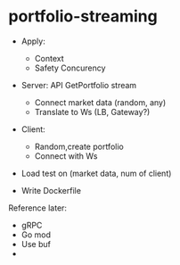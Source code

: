 # portfolio-streaming

- Apply:
  - Context
  - Safety Concurency

- Server: API GetPortfolio stream
  - Connect market data (random, any)
  - Translate to Ws (LB, Gateway?)
   
- Client:
  - Random,create portfolio
  - Connect with Ws

- Load test on (market data, num of client)

- Write Dockerfile

Reference later:
- gRPC
- Go mod
- Use buf
- 